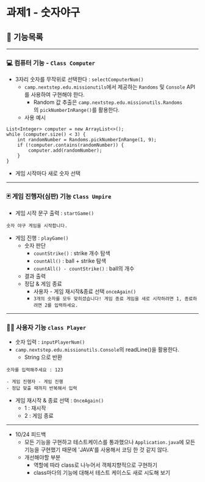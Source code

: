 # 과제1 - 숫자야구

## 📝 기능목록

---

### 💻 컴퓨터 기능 - `Class Computer`

- 3자리 숫자를 무작위로 선택한다 : `selectComputerNum()`
    - `camp.nextstep.edu.missionutils`에서 제공하는 `Randoms` 및 `Console` API를 사용하여 구현해야 한다.
        - Random 값 추출은 `camp.nextstep.edu.missionutils.Randoms`의 `pickNumberInRange()`를 활용한다.
    - 사용 예시

```
List<Integer> computer = new ArrayList<>();
while (computer.size() < 3) {
    int randomNumber = Randoms.pickNumberInRange(1, 9);
    if (!computer.contains(randomNumber)) {
        computer.add(randomNumber);
    }
}
```

- 게임 시작마다 새로 숫자 선택

---

### 🃏 게임 진행자(심판) 기능 `Class Umpire`

- 게임 시작 문구 출력 : `startGame()`

```
숫자 야구 게임을 시작합니다.
```

- 게임 진행 : `playGame()`
    - 숫자 판단
        - `countStrike()` : strike 개수 탐색
        - `countAll()` : ball + strike 탐색
        - `countAll() - countStrike()` : ball의 개수
    - 결과 출력
    - 정답 & 게임 종료
        - 사용자 - 게임 재시작&종료 선택 `onceAgain()`
        - `3개의 숫자를 모두 맞히셨습니다! 게임 종료
          게임을 새로 시작하려면 1, 종료하려면 2를 입력하세요.`

---

### 👨‍💻 사용자 기능 `class Player`

- 숫자 입력 : `inputPlayerNum()`
- `camp.nextstep.edu.missionutils.Console`의 readLine()을 활용한다.
    - String 으로 반환

```
숫자를 입력해주세요 : 123
```

```
- 게임 진행자 - 게임 진행
- 정답 맞출 때까지 반복해서 입력
```

- 게임 재시작 & 종료 선택 : `OnceAgain()`
    - 1 : 재시작
    - 2 : 게임 종료

---
- 10/24 피드백
  - 모든 기능을 구현하고 테스트케이스를 통과했으나 `Application.java`에 모든 기능을 구현했기 때문에 'JAVA'를 사용해서 코딩 한 것 같지 않다.
  - 개선해야할 부분
    - 역할에 따라 class로 나누어서 객체지향적으로 구현하기
    - class마다의 기능에 대해서 테스트 케이스도 새로 시도해 보기